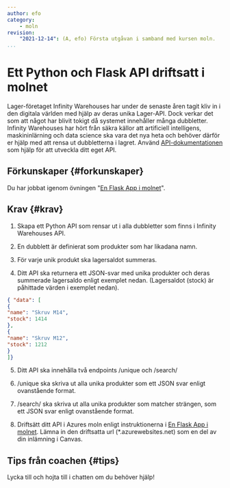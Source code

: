 ```yaml
---
author: efo
category:
    - moln
revision:
    "2021-12-14": (A, efo) Första utgåvan i samband med kursen moln.
...
```

Ett Python och Flask API driftsatt i molnet
==================================

Lager-företaget Infinity Warehouses har under de senaste åren tagit kliv in i den digitala världen med hjälp av deras unika Lager-API. Dock verkar det som att något har blivit tokigt då systemet innehåller många dubbletter. Infinity Warehouses har hört från säkra källor att artificiell intelligens, maskininlärning och data science ska vara det nya heta och behöver därför er hjälp med att rensa ut dubbletterna i lagret. Använd [API-dokumentationen](kunskap/en-flask-app-i-molnet#anotherapi) som hjälp för att utveckla ditt eget API.

<!--more-->



Förkunskaper {#forkunskaper}
-----------------------
Du har jobbat igenom övningen "[En Flask App i molnet](kunskap/en-flask-app-i-molnet)".



Krav {#krav}
-----------------------


1. Skapa ett Python API som rensar ut i alla dubbletter som finns i Infinity Warehouses API.

2. En dubblett är definierat som produkter som har likadana namn.

3. För varje unik produkt ska lagersaldot summeras.

3. Ditt API ska returnera ett JSON-svar med unika produkter och deras summerade lagersaldo enligt exemplet nedan. (Lagersaldot (stock) är påhittade värden i exemplet nedan).

```json
{ "data": [
{
"name": "Skruv M14",
"stock": 1414
},
{
"name": "Skruv M12",
"stock": 1212
}
]}
```

5. Ditt API ska innehålla två endpoints /unique och /search/<query>

6. /unique ska skriva ut alla unika produkter som ett JSON svar enligt ovanstående format.

7. /search/<query> ska skriva ut alla unika produkter som matcher <query> strängen, som ett JSON svar enligt ovanstående format.

8. Driftsätt ditt API i Azures moln enligt instruktionerna i [En Flask App i molnet](kunskap/en-flask-app-i-molnet#cloud). Lämna in den driftsatta url (*.azurewebsites.net) som en del av din inlämning i Canvas.



Tips från coachen {#tips}
-----------------------

Lycka till och hojta till i chatten om du behöver hjälp!

